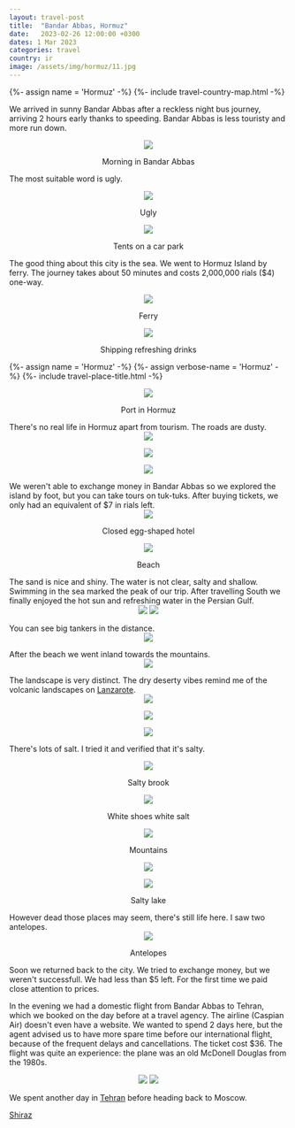 ```yaml
---
layout: travel-post
title:  "Bandar Abbas, Hormuz"
date:   2023-02-26 12:00:00 +0300
dates: 1 Mar 2023
categories: travel
country: ir
image: /assets/img/hormuz/11.jpg
---
```

{%- assign name = 'Hormuz' -%}
{%- include travel-country-map.html -%}


We arrived in sunny Bandar Abbas after a reckless night bus journey, arriving 2 hours early thanks to speeding. Bandar Abbas is less touristy and more run down.

<center>
<img src="{{site.baseurl}}/assets/img/hormuz/1.jpg" />
<p class="image-label">Morning in Bandar Abbas</p>
</center>

The most suitable word is ugly.
<center>
<img src="{{site.baseurl}}/assets/img/hormuz/2.jpg" />
<p class="image-label">Ugly</p>
</center>

<center>
<img src="{{site.baseurl}}/assets/img/hormuz/3.jpg" />
<p class="image-label">Tents on a car park</p>
</center>

The good thing about this city is the sea. We went to Hormuz Island by ferry. The journey takes about 50 minutes and costs 2,000,000 rials ($4) one-way.
<center>
<img src="{{site.baseurl}}/assets/img/hormuz/4.jpg" />
<p class="image-label">Ferry</p>
</center>
<center>
<img src="{{site.baseurl}}/assets/img/hormuz/5.jpg" />
<p class="image-label">Shipping refreshing drinks</p>
</center>

{%- assign name = 'Hormuz' -%}
{%- assign verbose-name = 'Hormuz' -%}
{%- include travel-place-title.html -%}
<center>
<img src="{{site.baseurl}}/assets/img/hormuz/6.jpg" />
<p class="image-label">Port in Hormuz</p>
</center>
There's no real life in Hormuz apart from tourism. The roads are dusty. 
<center>
<img src="{{site.baseurl}}/assets/img/hormuz/7.jpg" />
<p class="image-label"></p>
</center>
<center>
<img src="{{site.baseurl}}/assets/img/hormuz/8.jpg" />
<p class="image-label"></p>
</center>
<center>
<img src="{{site.baseurl}}/assets/img/hormuz/9.jpg" />
<p class="image-label"></p>
</center>
We weren't able to exchange money in Bandar Abbas so we explored the island by foot, but you can take tours on tuk-tuks. After buying tickets, we only had an equivalent of $7 in rials left.
<center>
<img src="{{site.baseurl}}/assets/img/hormuz/10.jpg" />
<p class="image-label">Closed egg-shaped hotel</p>
</center>
<center>
<img src="{{site.baseurl}}/assets/img/hormuz/11.jpg" />
<p class="image-label">Beach</p>
</center>
The sand is nice and shiny. The water is not clear, salty and shallow. Swimming in the sea marked the peak of our trip. After travelling South we finally enjoyed the hot sun and refreshing water in the Persian Gulf.
<center>
    <div class="side-by-side">
        <img src="{{site.baseurl}}/assets/img/hormuz/12.jpg" />
        <img src="{{site.baseurl}}/assets/img/hormuz/13.jpg" />
    </div>
    <p class="image-label"></p>
</center>
You can see big tankers in the distance.
<center>
<img src="{{site.baseurl}}/assets/img/hormuz/14.jpg" />
<p class="image-label"></p>
</center>
After the beach we went inland towards the mountains.
<center>
<img src="{{site.baseurl}}/assets/img/hormuz/15.jpg" />
<p class="image-label"></p>
</center>
The landscape is very distinct. The dry deserty vibes remind me of the volcanic landscapes on <a href="/travel/2022/lanzarote#Volcanoes" target="_blank">Lanzarote</a>.
<center>
<img src="{{site.baseurl}}/assets/img/hormuz/15-1.jpg" />
<p class="image-label"></p>
</center>
<center>
<img src="{{site.baseurl}}/assets/img/hormuz/15-2.jpg" />
<p class="image-label"></p>
</center>
<center>
<img src="{{site.baseurl}}/assets/img/hormuz/16.jpg" />
<p class="image-label"></p>
</center>

There's lots of salt. I tried it and verified that it's salty.
<center>
<img src="{{site.baseurl}}/assets/img/hormuz/18.jpg" />
<p class="image-label">Salty brook</p>
</center>
<center>
<img src="{{site.baseurl}}/assets/img/hormuz/19.jpg" />
<p class="image-label">White shoes white salt</p>
</center>
<center>
<img src="{{site.baseurl}}/assets/img/hormuz/20.jpg" />
<p class="image-label">Mountains</p>
</center>
<center>
<img src="{{site.baseurl}}/assets/img/hormuz/17.jpg" />
<p class="image-label"></p>
</center>
<center>
<img src="{{site.baseurl}}/assets/img/hormuz/22.jpg" />
<p class="image-label">Salty lake</p>
</center>
However dead those places may seem, there's still life here. I saw two antelopes.
<center>
<img src="{{site.baseurl}}/assets/img/hormuz/21.jpg" />
<p class="image-label">Antelopes</p>
</center>

Soon we returned back to the city. We tried to exchange money, but we weren't successfull. We had less than $5 left. For the first time we paid close attention to prices. 

In the evening we had a domestic flight from Bandar Abbas to Tehran, which we booked on the day before at a travel agency. The airline (Caspian Air) doesn't even have a website. We wanted to spend 2 days here, but the agent advised us to have more spare time before our international flight, because of the frequent delays and cancellations. The ticket cost $36. The flight was quite an experience: the plane was an old McDonell Douglas from the 1980s.
<center>
    <div class="side-by-side">
        <img src="{{site.baseurl}}/assets/img/hormuz/23.jpg" />
        <img src="{{site.baseurl}}/assets/img/hormuz/24.jpg" />
    </div>
    <p class="image-label"></p>
</center>

We spent another day in <a href="/travel/2023/tehran" target="_blank">Tehran</a> before heading back to Moscow.

<a class="prev" href="/travel/2023/shiraz">
Shiraz
</a>
